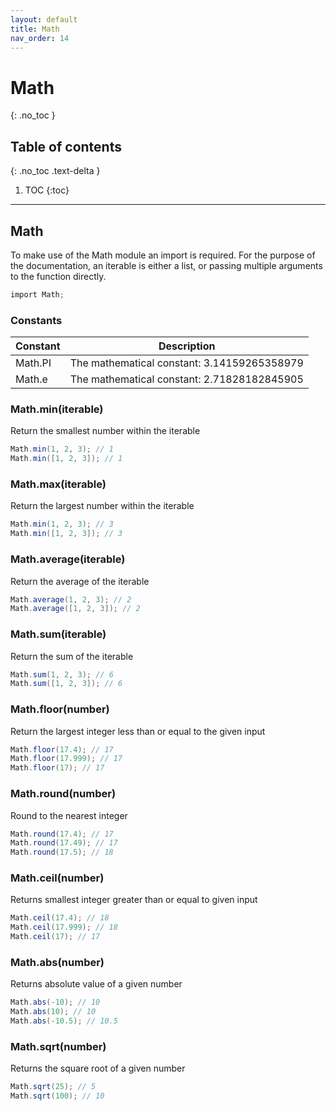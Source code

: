 ```yaml
---
layout: default
title: Math
nav_order: 14
---
```


# Math
{: .no_toc }

## Table of contents
{: .no_toc .text-delta }

1. TOC
{:toc}

---

## Math

To make use of the Math module an import is required. For the purpose of the documentation, an iterable 
is either a list, or passing multiple arguments to the function directly.

```cs
import Math;
```

### Constants

| Constant  | Description                                            |
|-----------|--------------------------------------------------------|
| Math.PI   | The mathematical constant: 3.14159265358979            |
| Math.e    | The mathematical constant: 2.71828182845905            |

### Math.min(iterable)

Return the smallest number within the iterable

```cs
Math.min(1, 2, 3); // 1
Math.min([1, 2, 3]); // 1
```

### Math.max(iterable)

Return the largest number within the iterable

```cs
Math.min(1, 2, 3); // 3
Math.min([1, 2, 3]); // 3
```

### Math.average(iterable)

Return the average of the iterable

```cs
Math.average(1, 2, 3); // 2
Math.average([1, 2, 3]); // 2
```

### Math.sum(iterable)

Return the sum of the iterable

```cs
Math.sum(1, 2, 3); // 6
Math.sum([1, 2, 3]); // 6
```

### Math.floor(number)

Return the largest integer less than or equal to the given input

```cs
Math.floor(17.4); // 17
Math.floor(17.999); // 17
Math.floor(17); // 17
```

### Math.round(number)

Round to the nearest integer

```cs
Math.round(17.4); // 17
Math.round(17.49); // 17
Math.round(17.5); // 18
```

### Math.ceil(number)

Returns smallest integer greater than or equal to given input

```cs
Math.ceil(17.4); // 18
Math.ceil(17.999); // 18
Math.ceil(17); // 17
```

### Math.abs(number)

Returns absolute value of a given number

```cs
Math.abs(-10); // 10
Math.abs(10); // 10
Math.abs(-10.5); // 10.5
```

### Math.sqrt(number)

Returns the square root of a given number

```cs
Math.sqrt(25); // 5
Math.sqrt(100); // 10
```

